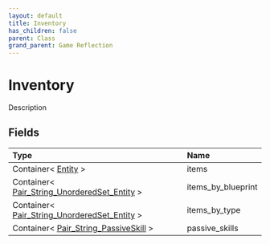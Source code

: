 ```yaml
---
layout: default
title: Inventory
has_children: false
parent: Class
grand_parent: Game Reflection
---
```

# Inventory
Description 

## Fields

| Type | Name |
|:----------|:--------------|
| Container< [Entity](/riftbreaker-wiki/docs/game-reflection/classes/entity/) > | items |
| Container< [Pair_String_UnorderedSet_Entity](/riftbreaker-wiki/docs/game-reflection/classes/pair__string__unordered_set__entity/) > | items_by_blueprint |
| Container< [Pair_String_UnorderedSet_Entity](/riftbreaker-wiki/docs/game-reflection/classes/pair__string__unordered_set__entity/) > | items_by_type |
| Container< [Pair_String_PassiveSkill](/riftbreaker-wiki/docs/game-reflection/classes/pair__string__passive_skill/) > | passive_skills |

